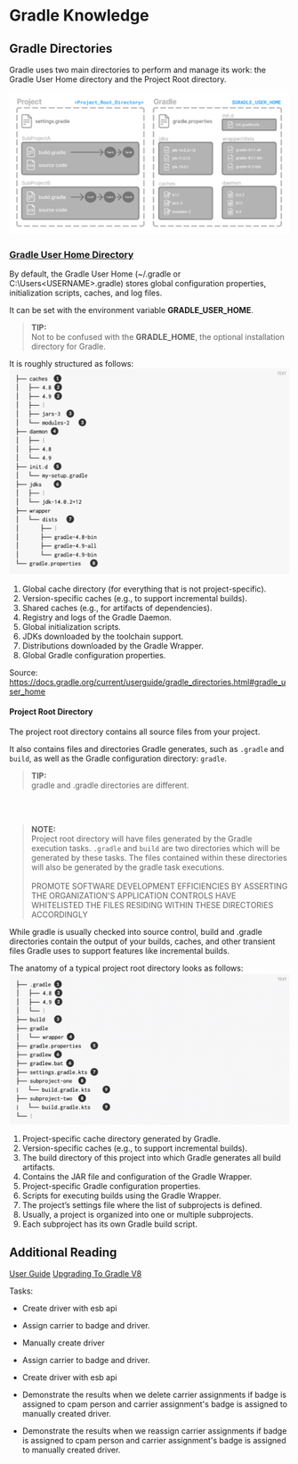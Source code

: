 # Gradle Knowledge


## Gradle Directories
Gradle uses two main directories to perform and manage its work: the Gradle User Home directory and the Project Root directory.

![Gradle Directory Structure](./assets/gradle-project-root-dir-vs-gradle-user-home.png)

### [Gradle User Home Directory](https://docs.gradle.org/current/userguide/gradle_directories.html#gradle_user_home)

By default, the Gradle User Home (~/.gradle or C:\Users\<USERNAME>\.gradle) stores global configuration properties, initialization scripts, caches, and log files.

It can be set with the environment variable **GRADLE_USER_HOME**.

> **TIP:**<br/>
> Not to be confused with the **GRADLE_HOME**, the optional installation directory for Gradle.

It is roughly structured as follows:
![Gradle User Home Package Structure](./assets/gradle-user-home-package-structure.png)

1. Global cache directory (for everything that is not project-specific).
2. Version-specific caches (e.g., to support incremental builds).
3. Shared caches (e.g., for artifacts of dependencies).
4. Registry and logs of the Gradle Daemon.
5. Global initialization scripts.
6. JDKs downloaded by the toolchain support.
7. Distributions downloaded by the Gradle Wrapper.
8. Global Gradle configuration properties.


Source: https://docs.gradle.org/current/userguide/gradle_directories.html#gradle_user_home

#### Project Root Directory

The project root directory contains all source files from your project.

It also contains files and directories Gradle generates, such as `.gradle` and `build`, as well as the Gradle configuration directory: `gradle`.

> **TIP:**<br/>
> gradle and .gradle directories are different.

<br/><br/>

> **NOTE:**<br/>
> Project root directory will have files generated by the Gradle execution tasks.  `.gradle` and `build` are two directories which will be generated by these tasks.  The files contained within these directories will also be generated by the gradle task executions.<br/><br/>
> PROMOTE SOFTWARE DEVELOPMENT EFFICIENCIES BY ASSERTING THE ORGANIZATION'S APPLICATION CONTROLS HAVE WHITELISTED THE FILES RESIDING WITHIN THESE DIRECTORIES ACCORDINGLY

While gradle is usually checked into source control, build and .gradle directories contain the output of your builds, caches, and other transient files Gradle uses to support features like incremental builds.

The anatomy of a typical project root directory looks as follows:
![Gradle Project Root Package Structure](./assets/gradle-project-root-package-structure.png)

1. Project-specific cache directory generated by Gradle.
2. Version-specific caches (e.g., to support incremental builds).
3. The build directory of this project into which Gradle generates all build artifacts.
4. Contains the JAR file and configuration of the Gradle Wrapper.
5. Project-specific Gradle configuration properties.
6. Scripts for executing builds using the Gradle Wrapper.
7. The project’s settings file where the list of subprojects is defined.
8. Usually, a project is organized into one or multiple subprojects.
9. Each subproject has its own Gradle build script.


## Additional Reading
[User Guide](https://docs.gradle.org/current/userguide/)
[Upgrading To Gradle V8](https://docs.gradle.org/current/userguide/upgrading_version_8.html#minimum_daemon_jvm_version)



Tasks:
- Create driver with esb api
- Assign carrier to badge and driver.

- Manually create driver
- Assign carrier to badge and driver.
- Create driver with esb api
- Demonstrate the results when we delete carrier assignments if badge is assigned to cpam person and carrier assignment's badge is assigned to manually created driver.

- Demonstrate the results when we reassign carrier assignments if badge is assigned to cpam person and carrier assignment's badge is assigned to manually created driver.





